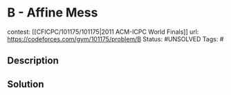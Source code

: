 # B - Affine Mess

contest: [[CFICPC/101175/101175|2011 ACM-ICPC World Finals]]
url: https://codeforces.com/gym/101175/problem/B
Status: #UNSOLVED
Tags: #

## Description

## Solution


